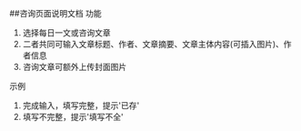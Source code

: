 ##咨询页面说明文档
功能
1. 选择每日一文或咨询文章
2. 二者共同可输入文章标题、作者、文章摘要、文章主体内容(可插入图片)、作者信息
3. 咨询文章可额外上传封面图片

示例
1. 完成输入，填写完整，提示'已存'
2. 填写不完整，提示'填写不全'